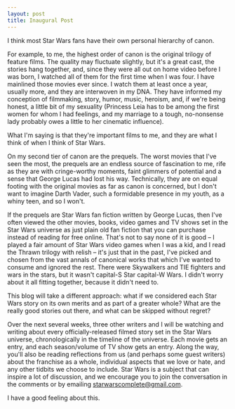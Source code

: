 ```yaml
---
layout: post
title: Inaugural Post
---
```


I think most Star Wars fans have their own personal hierarchy of canon.

For example, to me, the highest order of canon is the original trilogy of feature films. The quality may fluctuate slightly, but it's a great cast, the stories hang together, and, since they were all out on home video before I was born, I watched all of them for the first time when I was four. I have mainlined those movies ever since. I watch them at least once a year, usually more, and they are interwoven in my DNA. They have informed my conception of filmmaking, story, humor, music, heroism, and, if we're being honest, a little bit of my sexuality (Princess Leia has to be among the first women for whom I had feelings, and my marriage to a tough, no-nonsense lady probably owes a little to her cinematic influence).

What I'm saying is that they're important films to me, and they are what I think of when I think of Star Wars.

On my second tier of canon are the prequels. The worst movies that I've seen the most, the prequels are an endless source of fascination to me, rife as they are with cringe-worthy moments, faint glimmers of potential and a sense that George Lucas had lost his way. Technically, they are on equal footing with the original movies as far as canon is concerned, but I don't want to imagine Darth Vader, such a formidable presence in my youth, as a whiny teen, and so I won't.

If the prequels are Star Wars fan fiction written by George Lucas, then I've often viewed the other movies, books, video games and TV shows set in the Star Wars universe as just plain old fan fiction that you can purchase instead of reading for free online. That's not to say none of it is good – I played a fair amount of Star Wars video games when I was a kid, and I read the Thrawn trilogy with relish – it's just that in the past, I've picked and chosen from the vast annals of canonical works that which I've wanted to consume and ignored the rest. There were Skywalkers and TIE fighters and wars in the stars, but it wasn't capital-S Star capital-W Wars. I didn't worry about it all fitting together, because it didn't need to.

This blog will take a different approach: what if we considered each Star Wars story on its own merits and as part of a greater whole? What are the really good stories out there, and what can be skipped without regret?

Over the next several weeks, three other writers and I will be watching and writing about every officially-released filmed story set in the Star Wars universe, chronologically in the timeline of the universe. Each movie gets an entry, and each season/volume of TV show gets an entry. Along the way, you'll also be reading reflections from us (and perhaps some guest writers) about the franchise as a whole, individual aspects that we love or hate, and any other tidbits we choose to include. Star Wars is a subject that can inspire a lot of discussion, and we encourage you to join the conversation in the comments or by emailing starwarscomplete@gmail.com.

I have a good feeling about this.


